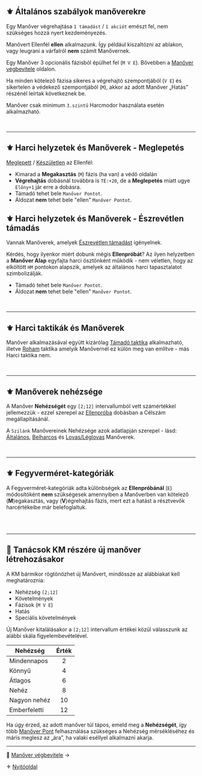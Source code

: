 ## ⚜️ Általános szabályok manőverekre

Egy Manőver végrehajtása `1 támadást` / `1 akciót` emészt fel, nem szükséges hozzá nyert kezdeményezés.

Manővert Ellenfél **ellen** alkalmazunk. Így például kiszaltózni az ablakon, vagy leugrani a várfalról **nem** számít Manővernek.

Egy Manőver 3 opcionális fázisból épülhet fel (`M V E`). Bővebben a [Manőver végbevitele](066_04_manover_vegbevitele.md) oldalon.

Ha minden kötelező fázisa sikeres a végrehajtó szempontjából (`V E`) és sikertelen a védekező szempontjából (`M`), akkor az adott Manőver „Hatás” részénél leírtak következnek be.

Manőver csak minimum `3.szintű` Harcmodor használata esetén alkalmazható.

<br />

---
## ⚜️ Harci helyzetek és Manőverek - Meglepetés

[Meglepett](065_01_harci_helyzetek.md#meglepetés) / [Készületlen](065_01_harci_helyzetek.md#készületlenség) az Ellenfél:
- Kimarad a **Megakasztás** (`M`) fázis (ha van) a védő oldalán
- **Végrehajtás** dobásnál továbbra is `TÉ:+20`, de a **Meglepetés** miatt ugye `Előny+1` jár erre a dobásra.
- Támadó tehet bele `Manőver Pontot`.
- Áldozat **nem** tehet bele "ellen" `Manőver Pontot`.

## ⚜️ Harci helyzetek és Manőverek - Észrevétlen támadás

Vannak Manőverek, amelyek [Észrevétlen támadást](065_01_harci_helyzetek.md#észrevétlen-támadás) igényelnek.

Kérdés, hogy ilyenkor miért dobunk mégis **Ellenpróbát**? Az ilyen helyzetben a **Manőver Alap** egyfajta harci ösztönként működik - nem véletlen, hogy az elköltött `HM` pontokon alapszik, amelyek az általános harci tapasztalatot szimbolizálják.

- Támadó tehet bele `Manőver Pontot`.
- Áldozat **nem** tehet bele "ellen" `Manőver Pontot`.

<br />

---
## ⚜️ Harci taktikák és Manőverek

Manőver alkalmazásával együtt kizárólag [Támadó taktika](065_02_harci_taktikak.md#támadó-taktika) alkalmazható, illetve [Roham](065_02_harci_taktikak.md#roham-taktika) taktika amelyik Manővernél ez külön meg van említve - más Harci taktika nem.

<br />

---
## ⚜️ Manőverek nehézsége

A Manőver **Nehézségét** egy `[2;12]` intervallumból vett számértékkel jellemezzük - ezzel szerepel az [Ellenpróba](066_04_manover_vegbevitele.md#ellenpróba-e) dobásban a Célszám megállapításánál.

A `Szilánk` Manővereinek Nehézsége azok adatlapján szerepel - lásd: [Általános](066_05_altalanos_manoverek.md), [Belharcos](066_06_belharcos_manoverek.md) és [Lovas/Léglovas](066_07_lovas_manoverek.md) Manőverek.

<br />

---
## ⚜️ Fegyverméret-kategóriák

A Fegyverméret-kategóriák adta különbségek az **Ellenpróbánál** (`E`) módosítóként **nem** szükségesek amennyiben a Manőverben van kötelező (**M**)egakasztás, vagy (**V**)égrehajtás fázis, mert ezt a hatást a résztvevők harcértékeibe már belefoglaltuk.

<br />

<br />

---
## 🔆 Tanácsok KM részére új manőver létrehozásakor

A KM bármikor rögtönözhet új Manővert, mindössze az alábbiakat kell meghatároznia:
- Nehézség `[2;12]`
- Követelmények
- Fázisok (`M V E`)
- Hatás
- Speciális követelmények

Új Manőver kitalálásakor a `[2;12]` intervallum értékei közül válasszunk az alábbi skála figyelembevételével.

| Nehézség     | Érték |
| ------------ | :---: |
| Mindennapos  |   2   |
| Könnyű       |   4   |
| Átlagos      |   6   |
| Nehéz        |   8   |
| Nagyon nehéz |  10   |
| Emberfeletti |  12   |

Ha úgy érzed, az adott manőver túl tápos, emeld meg a **Nehézségét**, így több [Manőver Pont](018_03_manover_pontok_99.md) felhasználása szükséges a Nehézség mérsékléséhez és máris meglesz az „ára”, ha valaki eséllyel alkalmazni akarja.

---

🔗 [Manőver végbevitele](066_04_manover_vegbevitele.md) →

⚜️ [Nyitóoldal](start.md#6-harcrendszer-%EF%B8%8F)
